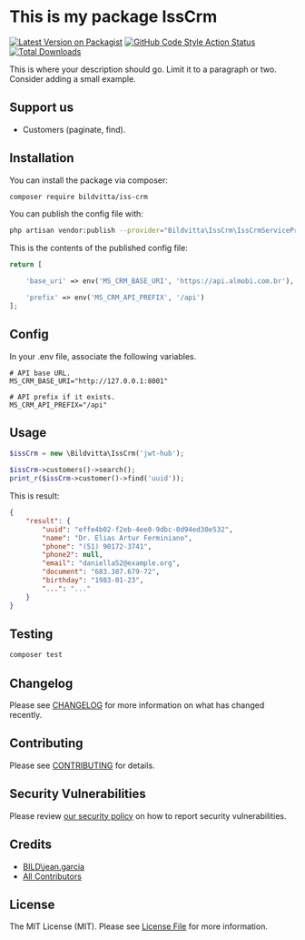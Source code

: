 # This is my package IssCrm

[![Latest Version on Packagist](https://img.shields.io/packagist/v/bildvitta/iss-crm.svg?style=flat-square)](https://packagist.org/packages/bildvitta/iss-crm)
[![GitHub Code Style Action Status](https://img.shields.io/github/workflow/status/bildvitta/iss-crm/Check%20&%20fix%20styling?label=code%20style)](https://github.com/bildvitta/iss-crm/actions?query=workflow%3A"Check+%26+fix+styling"+branch%3Amain)
[![Total Downloads](https://img.shields.io/packagist/dt/bildvitta/iss-crm.svg?style=flat-square)](https://packagist.org/packages/bildvitta/iss-crm)

This is where your description should go. Limit it to a paragraph or two. Consider adding a small example.

## Support us

- Customers (paginate, find).

## Installation

You can install the package via composer:

```bash
composer require bildvitta/iss-crm
```

You can publish the config file with:
```bash
php artisan vendor:publish --provider="Bildvitta\IssCrm\IssCrmServiceProvider" --tag="iss-crm-config"
```

This is the contents of the published config file:

```php
return [

    'base_uri' => env('MS_CRM_BASE_URI', 'https://api.almobi.com.br'),

    'prefix' => env('MS_CRM_API_PREFIX', '/api')
];

```

## Config

In your .env file, associate the following variables.

````dotenv
# API base URL.
MS_CRM_BASE_URI="http://127.0.0.1:8001"

# API prefix if it exists.
MS_CRM_API_PREFIX="/api"
````

## Usage

```php
$issCrm = new \Bildvitta\IssCrm('jwt-hub');

$issCrm->customers()->search();
print_r($issCrm->customer()->find('uuid'));
```

This is result:

`````json
{
    "result": {
        "uuid": "effe4b02-f2eb-4ee0-9dbc-0d94ed30e532",
        "name": "Dr. Elias Artur Ferminiano",
        "phone": "(51) 90172-3741",
        "phone2": null,
        "email": "daniella52@example.org",
        "document": "683.387.679-72",
        "birthday": "1983-01-23",
        "...": "..."
    }
}
`````

## Testing

```bash
composer test
```

## Changelog

Please see [CHANGELOG](CHANGELOG.md) for more information on what has changed recently.

## Contributing

Please see [CONTRIBUTING](.github/CONTRIBUTING.md) for details.

## Security Vulnerabilities

Please review [our security policy](../../security/policy) on how to report security vulnerabilities.

## Credits

- [BILD\jean.garcia](https://github.com/SOSTheBlack)
- [All Contributors](../../contributors)

## License

The MIT License (MIT). Please see [License File](LICENSE.md) for more information.
